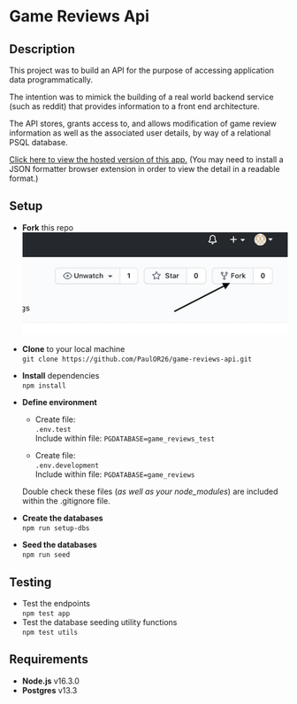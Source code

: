 # Game Reviews Api

## Description

This project was to build an API for the purpose of accessing application data programmatically.

The intention was to mimick the building of a real world backend service (such as reddit) that provides information to a front end architecture.

The API stores, grants access to, and allows modification of game review information as well as the associated user details, by way of a relational PSQL database.

[Click here to view the hosted version of this app.](https://game-reviews-project.herokuapp.com/api)
(You may need to install a JSON formatter browser extension in order to view the detail in a readable format.)

## Setup

- **Fork** this repo  
  ![](readme-screenshot-fork.png)

- **Clone** to your local machine  
  `git clone https://github.com/PaulOR26/game-reviews-api.git`

- **Install** dependencies  
  `npm install`

- **Define environment**

  - Create file:  
    `.env.test`  
    Include within file: `PGDATABASE=game_reviews_test`

  - Create file:  
    `.env.development`  
    Include within file: `PGDATABASE=game_reviews`

  Double check these files (_as well as your node_modules_) are included within the .gitignore file.

- **Create the databases**  
  `npm run setup-dbs`

- **Seed the databases**  
  `npm run seed`

## Testing

- Test the endpoints  
  `npm test app`
- Test the database seeding utility functions  
  `npm test utils`

## Requirements

- **Node.js** v16.3.0
- **Postgres** v13.3
